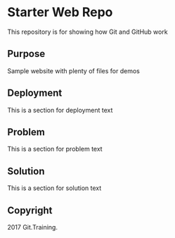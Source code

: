 # Starter Web Repo

This repository is for showing how Git and GitHub work

## Purpose

Sample website with plenty of files for demos

## Deployment

This is a section for deployment text

## Problem

This is a section for problem text

## Solution

This is a section for solution text

## Copyright
2017 Git.Training.